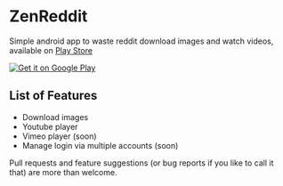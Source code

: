 ZenReddit
=========

Simple android app to waste reddit download images and watch videos, available on [Play Store](https://play.google.com/store/apps/details?id=com.sauravtom.zenreddit)

<a href="https://play.google.com/store/apps/details?id=com.sauravtom.zenreddit">
  <img alt="Get it on Google Play"
       src="https://developer.android.com/images/brand/en_generic_rgb_wo_60.png" />
</a>


List of Features
-------------
+ Download images
+ Youtube player 
+ Vimeo player (soon)
+ Manage login via multiple accounts (soon)

Pull requests and feature suggestions (or bug reports if you like to call it that) are more than welcome.
